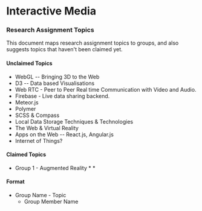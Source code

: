 # Interactive Media
### Research Assignment Topics

This document maps research assignment topics to groups, and also suggests topics that haven't been claimed yet. 

#### Unclaimed Topics

* WebGL -- Bringing 3D to the Web
* D3 -- Data based Visualisations
* Web RTC - Peer to Peer Real time Communication with Video and Audio.
* Firebase - Live data sharing backend.
* Meteor.js
* Polymer
* SCSS & Compass
* Local Data Storage Techniques & Technologies
* The Web & Virtual Reality
* Apps on the Web -- React.js, Angular.js
* Internet of Things?

#### Claimed Topics

* Group 1 - Augmented Reality
	*
	*

#### Format

* Group Name - Topic
	* Group Member Name